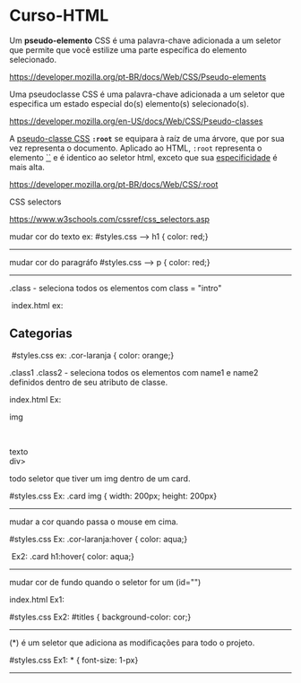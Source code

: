 # Curso-HTML



Um **pseudo-elemento** CSS é uma palavra-chave adicionada a um seletor que permite que você estilize uma parte específica do elemento selecionado.

https://developer.mozilla.org/pt-BR/docs/Web/CSS/Pseudo-elements

Uma pseudoclasse CSS é uma palavra-chave adicionada a um seletor que especifica um estado especial do(s) elemento(s) selecionado(s).

https://developer.mozilla.org/en-US/docs/Web/CSS/Pseudo-classes



A [pseudo-classe CSS](https://developer.mozilla.org/en-US/docs/Web/CSS/Pseudo-classes) **`:root`** se equipara à raíz de uma árvore, que por sua vez representa o documento. Aplicado ao HTML, `:root` representa o elemento [``](https://developer.mozilla.org/pt-BR/docs/Web/HTML/Element/html) e é identico ao seletor html, exceto que sua [especificidade](https://developer.mozilla.org/pt-BR/docs/Web/CSS/Specificity) é mais alta.

https://developer.mozilla.org/pt-BR/docs/Web/CSS/:root

CSS selectors

https://www.w3schools.com/cssref/css_selectors.asp

mudar cor do texto ex: #styles.css --> h1 { color: red;}

------------------------------------------------------------------------------------------------

mudar cor do paragráfo #styles.css --> p { color: red;}

--------------------------------------------------------------------------------------------

.class - seleciona todos os elementos com class = "intro"

​							index.html		ex: <h2 class="cor-laranja"> Categorias </h2>

​							#styles.css 		ex: .cor-laranja { color: orange;}

.class1 .class2 - seleciona todos os elementos com name1 e name2 definidos dentro de seu atributo de classe.

index.html Ex: <div class="card"> img </div>

​							<div class="card"> texto</div>div>

todo seletor que tiver um img dentro de um card.

#styles.css Ex:  .card img { width: 200px; height: 200px}

------------------------------------------------------------------------------------------------------------------------------

mudar a cor quando passa o mouse em cima.

#styles.css Ex: .cor-laranja:hover { color: aqua;}

​					Ex2: .card h1:hover{ color: aqua;}

-------------------------------------------------------------------------------------------------------------------------

mudar cor de fundo quando o seletor for um (id="")

index.html Ex1: <section id="titles">

#styles.css Ex2: #titles { background-color: cor;}

-------------------------------------------------------------------------------------------------------------------------------------

(*) é um seletor que adiciona as modificações para todo o projeto.

#styles.css Ex1:  * { font-size: 1-px}





----------------------------------------------------------------------------------------------------------------------------------------

